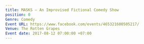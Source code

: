 ```yaml
---
title: MASKS – An Improvised Fictional Comedy Show
position: 0
Genre: Comedy
Event URL: https://www.facebook.com/events/465321600505217/
Venue: The Rotten Grapes
Event date: 2017-08-12 07:00:00 +07:00
---
```



